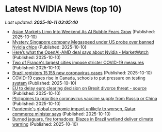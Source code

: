# Latest NVIDIA News (top 10)
_Last updated: **2025-10-11 03:05:40**_

- [Asian Markets Limp Into Weekend As AI Bubble Fears Grow](https://www.ibtimes.com/asian-markets-limp-weekend-ai-bubble-fears-grow-3786418) (Published: 2025-10-10)
- [Mystery Singapore company Megaspeed under US probe over banned Nvidia chips](https://www.straitstimes.com/business/companies-markets/mystery-singapore-based-company-megaspeed-under-us-probe-over-banned-nvidia-chips) (Published: 2025-10-10)
- [Here’s what the OpenAI-AMD deal says about Nvidia - MarketWatch](https://slashdot.org/firehose.pl?op=view&amp;id=179736468) (Published: 2025-10-10)
- [Two of France's largest cities impose stricter COVID-19 measures](https://biztoc.com/x/1df471074b568104) (Published: 2025-10-10)
- [Brazil registers 15,155 new coronavirus cases](https://biztoc.com/x/8fee4d747a5380e2) (Published: 2025-10-10)
- [COVID-19 cases rise in Canada, schools to put pressure on testing system](https://biztoc.com/x/f84ea42c45e83dd1) (Published: 2025-10-10)
- [EU to delay euro clearing decision on Brexit divorce threat - source](https://biztoc.com/x/10cd20f38991eac3) (Published: 2025-10-10)
- [Philippines to prioritise coronavirus vaccine supply from Russia or China](https://biztoc.com/x/f5fbda2aa70fdf1a) (Published: 2025-10-10)
- [Pandemic's global economic impact unlikely to worsen, Qatar commerce minister says](https://biztoc.com/x/0cdd67b45c3b4375) (Published: 2025-10-10)
- [Burned jaguars, fire tornadoes: Blazes in Brazil wetland deliver climate warning](https://biztoc.com/x/a1ff7455fb6f389d) (Published: 2025-10-10)
